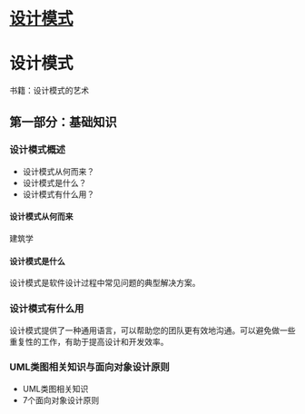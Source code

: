 # [设计模式](https://github.com/hadleysu/gitblog/issues/5)

# 设计模式

书籍：设计模式的艺术

## 第一部分：基础知识

### 设计模式概述

- 设计模式从何而来？
- 设计模式是什么？
- 设计模式有什么用？

#### 设计模式从何而来

建筑学

#### 设计模式是什么

设计模式是软件设计过程中常见问题的典型解决方案。

### 设计模式有什么用

设计模式提供了一种通用语言，可以帮助您的团队更有效地沟通。可以避免做一些重复性的工作，有助于提高设计和开发效率。

### UML类图相关知识与面向对象设计原则

- UML类图相关知识
- 7个面向对象设计原则
